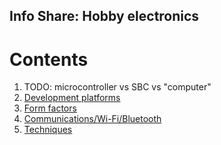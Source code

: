 ## Info Share: Hobby electronics
<!----------------------------------------------------------------------------->

# Contents
<!----------------------------------------------------------------------------->
1. TODO: microcontroller vs SBC vs "computer"
1. [Development platforms](DevPlatforms.md)
1. [Form factors](FormFactors.md)
1. [Communications/Wi-Fi/Bluetooth](FormFactors.md)
1. [Techniques](Techniques.md)
